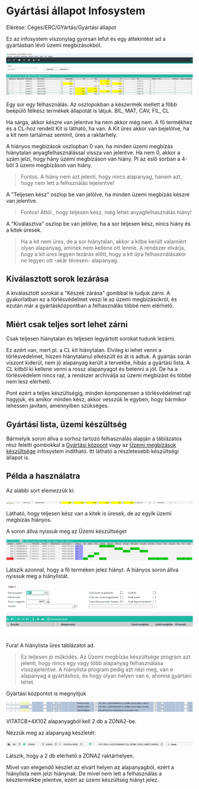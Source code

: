 # Gyártási állapot Infosystem

Elérése: Céges/ERC/GYártás/Gyártási állapot

Ez az infosystem viszonylag gyorsan lefut és egy áttekintést ad a gyártásban lévő üzemi megbízásokból.

![alt text](image-63.png)

Egy sor egy felhasználás. Az oszlopokban a készermék mellett a főbb beépülő félkész termékek állapotát is látjuk. BIL, MAT, CAV, FIL, CL

Ha sárga, akkor készre van jelentve ha nem akkor még nem.
A fő termékhez és a CL-hoz rendelt Kit is látható, ha van.
A Kit üres akkor van bejelölve, ha a kit nem tartalmaz semmit, üres a raktárhely.

A hiányos megbízások oszlopban 0 van, ha minden üzemi megbízás hiánytalan anyagfelhasználással vissza van jelentve.
Ha nem 0, akkor a szám jelzi, hogy hány üzemi megbízáson van hiány. Pl az eslő sorban a 4-ből 3 üzemi megbízáson van hiány.

> Fontos. A hiány nem azt jelenti, hogy nincs alapanyag, hanem azt, hogy nem lett a felhsználás lejelentve!

A "Teljesen kész" oszlop be van jelölve, ha minden üzemi megbízás készre van jelentve.

> Fontos! Attól , hogy teljesen kész, még lehet anyagfelhasználás hiány!

A "Kiválasztva" oszlop be van jelölve, ha a sor teljesen kész, nincs hiány és a kitek üresek.

> Ha a kit nem üres, de a sor hiánytalan, akkor a kitbe került valamiért olyan alapanyag, aminek nem kellene ott lennie. A rendszer elvárja, hogy a kit üres legyen lezárás előtt, hogy a kit újra felhasználásakor ne legyen ott -akár tévesen- alapanyag.

## Kiválasztott sorok lezárása

A kiválasztott sorokat a "Készek zárása" gombbal le tudjuk zárni. A gyakorlatban ez a törlésvédelmet veszi le az üzemi megbízásokról, és ezután már a gyártásközpontban a felhasználás többé nem elérhető.

## Miért csak teljes sort lehet zárni

Csak teljesen hiánytalan és teljesen legyártott sorokat tudunk lezárni. 

Ez azért van, mert pl. a CL kit hiánytalan. Elvileg ki lehet venni a törlésvédelmet, hiszen hiánytalanul elkészült és át is adtuk.
A gyártás során viszont kiderül, nem jó alapanyag került a tervekbe, hibás a gyártási lista. A CL kitből ki kellene venni a rossz alapanyagot és betenni a jót. De ha a törlésvédelem nincs rajt, a rendszer archiválja az üzemi megbízást és többé nem lesz elérhető.

Pont ezért a teljes készültségig, minden komponensen a törlésvédelmet rajt hagyjuk, és amikor minden kész, akkor vesszük le egyben, hogy bármikor lehessen javítani, amennyiben szükséges.

## Gyártási lista, üzemi készültség

Bármelyik soron állva a sorhoz tartozó felhasználás alapján a táblázatos rész feletti gombokkal a [Gyártási központ](gyartasi-kozpont.md) vagy az [Üzemi megbízások készültsége](megbizasok-keszultsege.md) infosystem indítható. Itt látható a részletesebb készültségi állapot is.

## Példa a használatra

Az alábbi sort elemezzük ki:

![alt text](image-64.png)

Látható, hogy teljesen kész van a kitek is üresek, de az egyik üzemi megbízás hiányos.

A soron állva nyissuk meg az Üzemi készültséget

![alt text](image-65.png)

Látszik azonnal, hogy a fő terméken jelez hiányt. A hiányos soron állva nyissuk meg a hiánylistát.

![alt text](image-66.png)

Fura! A hiánylista üres táblázatot ad.

> Ez teljesen jó működés. Az Üzemi megbízás készültsége program azt jelenti, hogy nincs egy vagy több alapanyag felhasználása visszajelentve. A hiánylista program pedig azt nézi meg, van e alapanyag a gyártáshoz, és hogy olyan helyen van e, ahonna gyártani lehet.

Gyártási központot is megnyitjuk

![alt text](image-67.png)

VITATCB+4X10Z alapanyagból kell 2 db a ZONA2-be.

Nézzük meg az alapanyag készletét:

![alt text](image-68.png)

Látszik, hogy a 2 db elérhető a ZONA2 raktárhelyen.

Mivel van elegendő készlet az elvárt helyen az alapanyagból, ezért a hiánylista nem jelzi hiánynak. De mivel nem lett a felhasználás a késztermékbe jelentve, ezért az üzemi készültség hiányt jelez.

